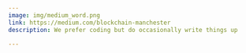 ```yaml
---
image: img/medium_word.png
link: https://medium.com/blockchain-manchester
description: We prefer coding but do occasionally write things up 

---
```

